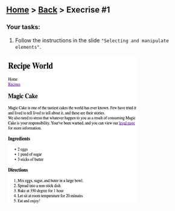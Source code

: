 ## [Home](../../../README.md) > [Back](lesson.md) > Execrise #1

### Your tasks:

1. Follow the instructions in the slide `"Selecting and manipulate elements"`.

<img src="img.png" width="350" height="400"/>
